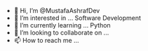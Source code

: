 - 👋 Hi, I’m @MustafaAshrafDev
- 👀 I’m interested in ... Software Development
- 🌱 I’m currently learning ... Python
- 💞️ I’m looking to collaborate on ...
- 📫 How to reach me ...

<!---
MustafaAshrafDev/MustafaAshrafDev is a ✨ special ✨ repository because its `README.md` (this file) appears on your GitHub profile.
You can click the Preview link to take a look at your changes.
--->
